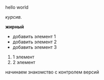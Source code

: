 hello world

*курсив.*

**жирный**

* добавить элемент 1
* добавить элемент 2 
* добавить элемент 3 

1. 1 элемент 
2. 2 элемент
 
начинаем знакомство с контролем версий 
